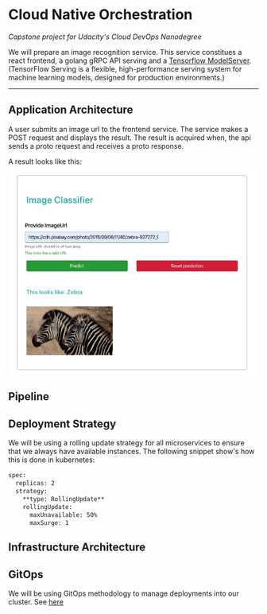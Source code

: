 # Cloud Native Orchestration

*Capstone project for Udacity's Cloud DevOps Nanodegree*

We will prepare an image recognition service. This service constitues a react frontend, a golang gRPC API serving and a [Tensorflow ModelServer](https://www.tensorflow.org/tfx/guide/serving). (TensorFlow Serving is a flexible, high-performance serving system for machine learning models, designed for production environments.)

---

## Application Architecture

A user submits an image url to the frontend service. The service makes a POST request and displays the result. The result is acquired when, the api sends a proto request and receives a proto response. 

A result looks like this:

![Alt Text](./screenshots/response.jpg)


## Pipeline


## Deployment Strategy

We will be using a rolling update strategy for all microservices to ensure that we always have available instances. The following snippet show's how this is done in kubernetes:
```
spec:
  replicas: 2
  strategy:
    **type: RollingUpdate**
    rollingUpdate:
      maxUnavailable: 50%
      maxSurge: 1
```

## Infrastructure Architecture



## GitOps

We will be using GitOps methodology to manage deployments into our cluster. See [here](https://eksctl.io/gitops-quickstart/setup-gitops/)